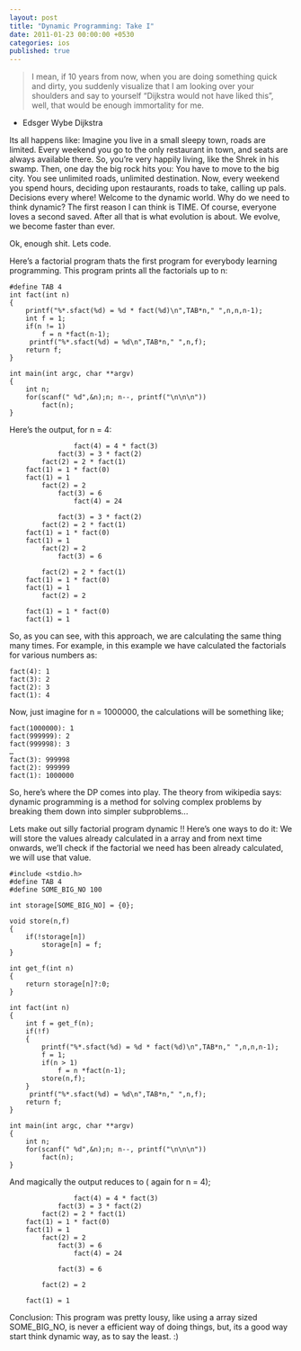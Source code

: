 ```yaml
---
layout: post
title: "Dynamic Programming: Take I"
date: 2011-01-23 00:00:00 +0530
categories: ios
published: true
---
```


> I mean, if 10 years from now, when you are doing something quick and dirty, you suddenly visualize that I am looking over your shoulders and say to yourself “Dijkstra would not have liked this”, well, that would be enough immortality for me.
- Edsger Wybe Dijkstra

Its all happens like: Imagine you live in a small sleepy town, roads are limited. Every weekend you go to the only restaurant in town, and seats are always available there. So, you’re very happily living, like the Shrek in his swamp.
Then, one day the big rock hits you: You have to move to the big city. You see unlimited roads, unlimited destination. Now, every weekend you spend hours, deciding upon restaurants, roads to take, calling up pals. Decisions every where!
Welcome to the dynamic world.
Why do we need to think dynamic? The first reason I can think is TIME. Of course, everyone loves a second saved. After all that is what evolution is about. We evolve, we become faster than ever.

Ok, enough shit. Lets code.

Here’s a factorial program thats the first program for everybody learning programming. This program prints all the factorials up to n:

```
#define TAB 4
int fact(int n)
{
	printf("%*.sfact(%d) = %d * fact(%d)\n",TAB*n," ",n,n,n-1);
	int f = 1;
	if(n != 1)
		f = n *fact(n-1);
	 printf("%*.sfact(%d) = %d\n",TAB*n," ",n,f);
	return f;
}

int main(int argc, char **argv)
{
	int n;
	for(scanf(" %d",&n);n; n--, printf("\n\n\n"))
		fact(n);
}
```
Here’s the output, for n = 4:

```
                fact(4) = 4 * fact(3)
            fact(3) = 3 * fact(2)
        fact(2) = 2 * fact(1)
    fact(1) = 1 * fact(0)
    fact(1) = 1
        fact(2) = 2
            fact(3) = 6
                fact(4) = 24

            fact(3) = 3 * fact(2)
        fact(2) = 2 * fact(1)
    fact(1) = 1 * fact(0)
    fact(1) = 1
        fact(2) = 2
            fact(3) = 6

        fact(2) = 2 * fact(1)
    fact(1) = 1 * fact(0)
    fact(1) = 1
        fact(2) = 2

    fact(1) = 1 * fact(0)
    fact(1) = 1
```

So, as you can see, with this approach, we are calculating the same thing many times. For example, in this example we have calculated the factorials for various numbers as:
```
fact(4): 1
fact(3): 2
fact(2): 3
fact(1): 4
```

Now, just imagine for n = 1000000, the calculations will be something like;
```
fact(1000000): 1
fact(999999): 2
fact(999998): 3
…
fact(3): 999998
fact(2): 999999
fact(1): 1000000
```

So, here’s where the DP comes into play. The theory from wikipedia says: dynamic programming is a method for solving complex problems by breaking them down into simpler subproblems...

Lets make out silly factorial program dynamic !!
Here’s one ways to do it: We will store the values already calculated in a array and from next time onwards, we’ll check if the factorial we need has been already calculated, we will use that value.

```
#include <stdio.h>
#define TAB 4
#define SOME_BIG_NO 100

int storage[SOME_BIG_NO] = {0};

void store(n,f)
{
	if(!storage[n])
		storage[n] = f;
}

int get_f(int n)
{
	return storage[n]?:0;
}

int fact(int n)
{
	int f = get_f(n);
	if(!f)
	{
		printf("%*.sfact(%d) = %d * fact(%d)\n",TAB*n," ",n,n,n-1);
		f = 1;
		if(n > 1)
			f = n *fact(n-1);
		store(n,f);
	}
	 printf("%*.sfact(%d) = %d\n",TAB*n," ",n,f);
	return f;
}

int main(int argc, char **argv)
{
	int n;
	for(scanf(" %d",&n);n; n--, printf("\n\n\n"))
		fact(n);
}
```

And magically the output reduces to ( again for n = 4);

```
                fact(4) = 4 * fact(3)
            fact(3) = 3 * fact(2)
        fact(2) = 2 * fact(1)
    fact(1) = 1 * fact(0)
    fact(1) = 1
        fact(2) = 2
            fact(3) = 6
                fact(4) = 24

            fact(3) = 6

        fact(2) = 2

    fact(1) = 1
```

Conclusion: This program was pretty lousy, like using a array sized SOME_BIG_NO, is never a efficient way of doing things, but, its a good way start think dynamic way, as to say the least. :)
